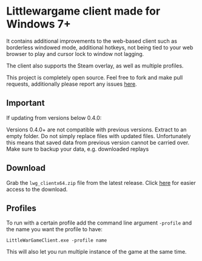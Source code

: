 # **Littlewargame client made for Windows 7+**

It contains additional improvements to the web-based client such as borderless windowed mode, additional hotkeys, not being tied to your web browser to play and cursor lock to window not lagging.

The client also supports the Steam overlay, as well as multiple profiles.

This project is completely open source. Feel free to fork and make pull requests, additionally please report any issues [here](https://github.com/ivanpmartell/LittleWarGameClient/issues).

## Important

If updating from versions below 0.4.0:

Versions 0.4.0+ are not compatible with previous versions. Extract to an empty folder. Do not simply replace files with updated files.
Unfortunately this means that saved data from previous version cannot be carried over. Make sure to backup your data, e.g. downloaded replays

## Download

Grab the `lwg_clientx64.zip` file from the latest release. Click [here](https://github.com/ivanpmartell/LittleWarGameClient/releases/latest) for easier access to the download.

## Profiles

To run with a certain profile add the command line argument `-profile` and the name you want the profile to have:

`LittleWarGameClient.exe -profile name`

This will also let you run multiple instance of the game at the same time.